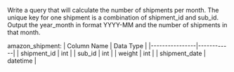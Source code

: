 Write a query that will calculate the number of shipments per month. The unique key for one shipment is a combination of shipment_id and sub_id. 
Output the year_month in format YYYY-MM and the number of shipments in that month.

amazon_shipment:
| Column Name    | Data Type  |
|----------------|------------|
| shipment_id    | int        |
| sub_id         | int        |
| weight         | int        |
| shipment_date  | datetime   |

```

```
